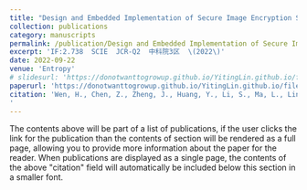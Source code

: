 ```yaml
---
title: "Design and Embedded Implementation of Secure Image Encryption Scheme Using DWT and 2D-LASM"
collection: publications
category: manuscripts
permalink: /publication/Design and Embedded Implementation of Secure Image Encryption Scheme Using DWT and 2D-LASM
excerpt: 'IF:2.738  SCIE  JCR-Q2  中科院3区  \(2022\)'
date: 2022-09-22
venue: 'Entropy'
# slidesurl: 'https://donotwanttogrowup.github.io/YitingLin.github.io/files/slides1.pdf'
paperurl: 'https://donotwanttogrowup.github.io/YitingLin.github.io/files/Design and Embedded Implementation of Secure Image Encryption Scheme Using DWT and 2D-LASM.pdf'
citation: 'Wen, H., Chen, Z., Zheng, J., Huang, Y., Li, S., Ma, L., Lin, Y., Liu, Z., Li, R., Liu, L., Lin, W., Yang, J., Zhang, C., & Yang, H. (2022). Design and Embedded Implementation of Secure Image Encryption Scheme Using DWT and 2D-LASM. In Entropy (Vol. 24, Issue 10, p. 1332). MDPI AG. https://doi.org/10.3390/e24101332
'
---
```

The contents above will be part of a list of publications, if the user clicks the link for the publication than the contents of section will be rendered as a full page, allowing you to provide more information about the paper for the reader. When publications are displayed as a single page, the contents of the above "citation" field will automatically be included below this section in a smaller font.